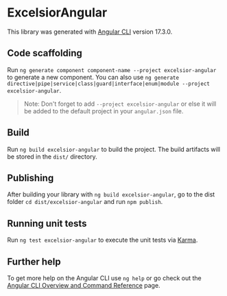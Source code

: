 # ExcelsiorAngular

This library was generated with [Angular CLI](https://github.com/angular/angular-cli) version 17.3.0.

## Code scaffolding

Run `ng generate component component-name --project excelsior-angular` to generate a new component. You can also use `ng generate directive|pipe|service|class|guard|interface|enum|module --project excelsior-angular`.

> Note: Don't forget to add `--project excelsior-angular` or else it will be added to the default project in your `angular.json` file.

## Build

Run `ng build excelsior-angular` to build the project. The build artifacts will be stored in the `dist/` directory.

## Publishing

After building your library with `ng build excelsior-angular`, go to the dist folder `cd dist/excelsior-angular` and run `npm publish`.

## Running unit tests

Run `ng test excelsior-angular` to execute the unit tests via [Karma](https://karma-runner.github.io).

## Further help

To get more help on the Angular CLI use `ng help` or go check out the [Angular CLI Overview and Command Reference](https://angular.io/cli) page.
